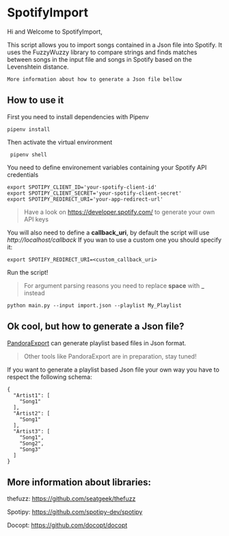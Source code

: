 
  
# SpotifyImport
  
Hi and Welcome to SpotifyImport,    
    
This script allows you to import songs contained in a Json file into Spotify. It uses the FuzzyWuzzy library to compare strings and finds matches between songs in the input file and songs in Spotify based on the Levenshtein distance.

    More information about how to generate a Json file bellow

    
## How to use it  
First you need to install dependencies with Pipenv  

    pipenv install

  Then activate the virtual environment  

     pipenv shell 

You need to define environement variables containing your Spotify API credentials

    export SPOTIPY_CLIENT_ID='your-spotify-client-id'
    export SPOTIPY_CLIENT_SECRET='your-spotify-client-secret'
    export SPOTIPY_REDIRECT_URI='your-app-redirect-url'

> Have a look on https://developer.spotify.com/ to generate your own API keys

You will also need to define a **callback_uri**, by default the script will use *http://localhost/callback*
If you wan to use a custom one you should specify it:

    export SPOTIFY_REDIRECT_URI=<custom_callback_uri>

Run the script!
  
> For argument parsing reasons you need to replace **space** with **_** instead  
  
    python main.py --input import.json --playlist My_Playlist  

## Ok cool, but how to generate a Json file?
[PandoraExport](https://github.com/Doritos250/PandoraExport) can generate playlist based files in Json format.

> Other tools like PandoraExport are in preparation, stay tuned!

If you want to generate a playlist based Json file your own way you have to respect the following schema:  

    {  
      "Artist1": [  
        "Song1"  
      ],  
      "Artist2": [  
        "Song1"  
      ],  
      "Artist3": [  
        "Song1",
        "Song2",
        "Song3"  
      ]
    }

## More information about libraries:    
thefuzz: https://github.com/seatgeek/thefuzz

Spotipy: https://github.com/spotipy-dev/spotipy

Docopt: https://github.com/docopt/docopt

